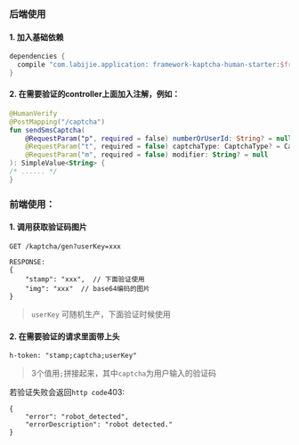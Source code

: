 ### 后端使用
#### 1. 加入基础依赖
```groovy
dependencies {
  compile "com.labijie.application: framework-kaptcha-human-starter:$framework_version"
}
```

#### 2. 在需要验证的controller上面加入注解，例如：
```kotlin
@HumanVerify
@PostMapping("/captcha")
fun sendSmsCaptcha(
    @RequestParam("p", required = false) numberOrUserId: String? = null,
    @RequestParam("t", required = false) captchaType: CaptchaType? = CaptchaType.General,
    @RequestParam("m", required = false) modifier: String? = null
): SimpleValue<String> {
/* ...... */
}
```

### 前端使用：

#### 1. 调用获取验证码图片
```
GET /kaptcha/gen?userKey=xxx

RESPONSE:
{
    "stamp": "xxx",  // 下面验证使用
    "img": "xxx"  // base64编码的图片
}
```
> `userKey` 可随机生产，下面验证时候使用


#### 2. 在需要验证的请求里面带上头
```
h-token: "stamp;captcha;userKey"
```
> 3个值用`;`拼接起来，其中`captcha`为用户输入的验证码

若验证失败会返回`http code`403:
```
{
    "error": "robot_detected",
    "errorDescription": "robot detected."
}
```
